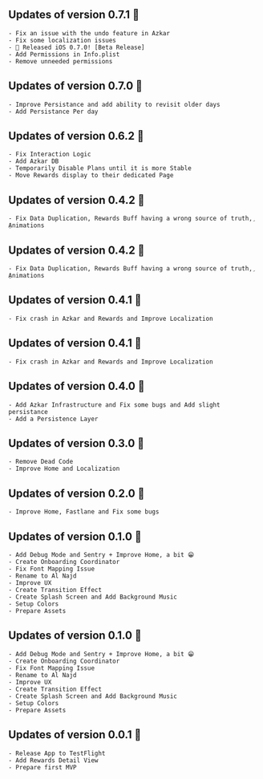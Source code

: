 ## Updates of version 0.7.1 🚀
    - Fix an issue with the undo feature in Azkar
    - Fix some localization issues
    - 🚀 Released iOS 0.7.0! [Beta Release]
    - Add Permissions in Info.plist
    - Remove unneeded permissions

## Updates of version 0.7.0 🚀
    - Improve Persistance and add ability to revisit older days
    - Add Persistance Per day

## Updates of version 0.6.2 🚀
    - Fix Interaction Logic
    - Add Azkar DB
    - Temporarily Disable Plans until it is more Stable
    - Move Rewards display to their dedicated Page

## Updates of version 0.4.2 🚀
    - Fix Data Duplication, Rewards Buff having a wrong source of truth, ِAnimations

## Updates of version 0.4.2 🚀
    - Fix Data Duplication, Rewards Buff having a wrong source of truth, ِAnimations

## Updates of version 0.4.1 🚀
    - Fix crash in Azkar and Rewards and Improve Localization

## Updates of version 0.4.1 🚀
    - Fix crash in Azkar and Rewards and Improve Localization

## Updates of version 0.4.0 🚀
    - Add Azkar Infrastructure and Fix some bugs and Add slight persistance
    - Add a Persistence Layer

## Updates of version 0.3.0 🚀
    - Remove Dead Code
    - Improve Home and Localization

## Updates of version 0.2.0 🚀
    - Improve Home, Fastlane and Fix some bugs

## Updates of version 0.1.0 🚀
    - Add Debug Mode and Sentry + Improve Home, a bit 😁
    - Create Onboarding Coordinator
    - Fix Font Mapping Issue
    - Rename to Al Najd
    - Improve UX
    - Create Transition Effect
    - Create Splash Screen and Add Background Music
    - Setup Colors
    - Prepare Assets

## Updates of version 0.1.0 🚀
    - Add Debug Mode and Sentry + Improve Home, a bit 😁
    - Create Onboarding Coordinator
    - Fix Font Mapping Issue
    - Rename to Al Najd
    - Improve UX
    - Create Transition Effect
    - Create Splash Screen and Add Background Music
    - Setup Colors
    - Prepare Assets

## Updates of version 0.0.1 🚀
    - Release App to TestFlight
    - Add Rewards Detail View
    - Prepare first MVP